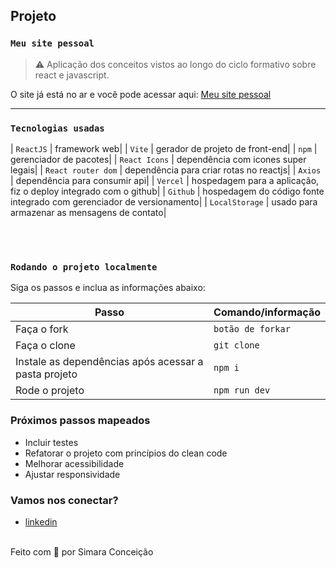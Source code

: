 ## Projeto
### `Meu site pessoal`
> ⚠️ Aplicação dos conceitos vistos ao longo do ciclo formativo sobre react e javascript.

O site já está no ar e você pode acessar aqui: [Meu site pessoal](https://site-pessoal-react-eight.vercel.app/)

---

### `Tecnologias usadas`

| `ReactJS` | framework web|
| `Vite` | gerador de projeto de front-end|
| `npm` | gerenciador de pacotes|
| `React Icons` | dependência com icones super legais|
| `React router dom` | dependência para criar rotas no reactjs|
| `Axios` | dependência para consumir api|
| `Vercel` | hospedagem para a aplicação, fiz o deploy integrado com o github|
| `Github` | hospedagem do código fonte integrado com gerenciador de versionamento|
| `LocalStorage` | usado para armazenar as mensagens de contato|


<br />
<br />

### `Rodando o projeto localmente`

Siga os passos e inclua as informações abaixo:

| Passo                       | Comando/informação |
| --------------------------- | ------------------ |
| Faça o fork                 | `botão de forkar`  |
| Faça o clone                | `git clone`        |
| Instale as dependências após acessar a pasta projeto    | `npm i`            |
| Rode o projeto              | `npm run dev`       |


### Próximos passos mapeados

- Incluir testes
- Refatorar o projeto com princípios do clean code
- Melhorar acessibilidade
- Ajustar responsividade
### Vamos nos conectar?


- [linkedin](https://www.linkedin.com/in/thayanne-andrade/)

<br>
Feito com 💜 por Simara Conceição